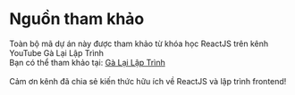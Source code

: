 # Nguồn tham khảo
Toàn bộ mã dự án này được tham khảo từ khóa học ReactJS trên kênh YouTube Gà Lại Lập Trình
<br/>
Bạn có thể tham khảo tại: [Gà Lại Lập Trình](https://www.youtube.com/c/G%C3%A0L%E1%BA%A1iL%E1%BA%ADpTr%C3%ACnh)  
<br/>
Cảm ơn kênh đã chia sẻ kiến thức hữu ích về ReactJS và lập trình frontend!
